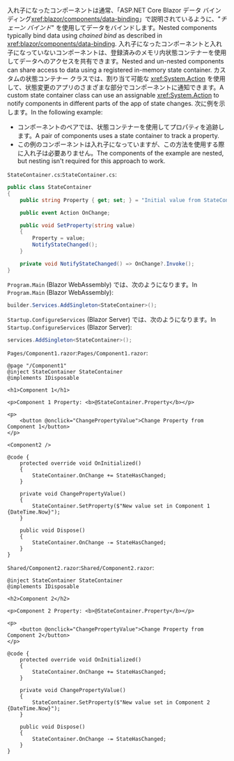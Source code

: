 <span data-ttu-id="0ec1d-101">入れ子になったコンポーネントは通常、「ASP.NET Core Blazor データ バインディング<xref:blazor/components/data-binding>」で説明されているように、"*チェーン バインド*" を使用してデータをバインドします。</span><span class="sxs-lookup"><span data-stu-id="0ec1d-101">Nested components typically bind data using *chained bind* as described in <xref:blazor/components/data-binding>.</span></span> <span data-ttu-id="0ec1d-102">入れ子になったコンポーネントと入れ子になっていないコンポーネントは、登録済みのメモリ内状態コンテナーを使用してデータへのアクセスを共有できます。</span><span class="sxs-lookup"><span data-stu-id="0ec1d-102">Nested and un-nested components can share access to data using a registered in-memory state container.</span></span> <span data-ttu-id="0ec1d-103">カスタムの状態コンテナー クラスでは、割り当て可能な <xref:System.Action> を使用して、状態変更のアプリのさまざまな部分でコンポーネントに通知できます。</span><span class="sxs-lookup"><span data-stu-id="0ec1d-103">A custom state container class can use an assignable <xref:System.Action> to notify components in different parts of the app of state changes.</span></span> <span data-ttu-id="0ec1d-104">次に例を示します。</span><span class="sxs-lookup"><span data-stu-id="0ec1d-104">In the following example:</span></span>

* <span data-ttu-id="0ec1d-105">コンポーネントのペアでは、状態コンテナーを使用してプロパティを追跡します。</span><span class="sxs-lookup"><span data-stu-id="0ec1d-105">A pair of components uses a state container to track a property.</span></span>
* <span data-ttu-id="0ec1d-106">この例のコンポーネントは入れ子になっていますが、この方法を使用する際に入れ子は必要ありません。</span><span class="sxs-lookup"><span data-stu-id="0ec1d-106">The components of the example are nested, but nesting isn't required for this approach to work.</span></span>

<span data-ttu-id="0ec1d-107">`StateContainer.cs`:</span><span class="sxs-lookup"><span data-stu-id="0ec1d-107">`StateContainer.cs`:</span></span>

```csharp
public class StateContainer
{
    public string Property { get; set; } = "Initial value from StateContainer";

    public event Action OnChange;

    public void SetProperty(string value)
    {
        Property = value;
        NotifyStateChanged();
    }

    private void NotifyStateChanged() => OnChange?.Invoke();
}
```

<span data-ttu-id="0ec1d-108">`Program.Main` (Blazor WebAssembly) では、次のようになります。</span><span class="sxs-lookup"><span data-stu-id="0ec1d-108">In `Program.Main` (Blazor WebAssembly):</span></span>

```csharp
builder.Services.AddSingleton<StateContainer>();
```

<span data-ttu-id="0ec1d-109">`Startup.ConfigureServices` (Blazor Server) では、次のようになります。</span><span class="sxs-lookup"><span data-stu-id="0ec1d-109">In `Startup.ConfigureServices` (Blazor Server):</span></span>

```csharp
services.AddSingleton<StateContainer>();
```

<span data-ttu-id="0ec1d-110">`Pages/Component1.razor`:</span><span class="sxs-lookup"><span data-stu-id="0ec1d-110">`Pages/Component1.razor`:</span></span>

```razor
@page "/Component1"
@inject StateContainer StateContainer
@implements IDisposable

<h1>Component 1</h1>

<p>Component 1 Property: <b>@StateContainer.Property</b></p>

<p>
    <button @onclick="ChangePropertyValue">Change Property from Component 1</button>
</p>

<Component2 />

@code {
    protected override void OnInitialized()
    {
        StateContainer.OnChange += StateHasChanged;
    }

    private void ChangePropertyValue()
    {
        StateContainer.SetProperty($"New value set in Component 1 {DateTime.Now}");
    }

    public void Dispose()
    {
        StateContainer.OnChange -= StateHasChanged;
    }
}
```

<span data-ttu-id="0ec1d-111">`Shared/Component2.razor`:</span><span class="sxs-lookup"><span data-stu-id="0ec1d-111">`Shared/Component2.razor`:</span></span>

```razor
@inject StateContainer StateContainer
@implements IDisposable

<h2>Component 2</h2>

<p>Component 2 Property: <b>@StateContainer.Property</b></p>

<p>
    <button @onclick="ChangePropertyValue">Change Property from Component 2</button>
</p>

@code {
    protected override void OnInitialized()
    {
        StateContainer.OnChange += StateHasChanged;
    }

    private void ChangePropertyValue()
    {
        StateContainer.SetProperty($"New value set in Component 2 {DateTime.Now}");
    }

    public void Dispose()
    {
        StateContainer.OnChange -= StateHasChanged;
    }
}
```
